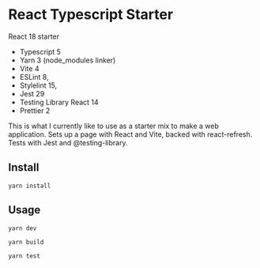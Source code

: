 # React Typescript Starter

React 18 starter
- Typescript 5
- Yarn 3 (node_modules linker)
- Vite 4
- ESLint 8,
- Stylelint 15,
- Jest 29
- Testing Library React 14
- Prettier 2

This is what I currently like to use as a starter mix to make a web application. Sets up a page with React and Vite, backed with react-refresh. Tests with Jest and @testing-library.

## Install

``` 
yarn install
```

## Usage

```
yarn dev
```

```
yarn build
```

```
yarn test
```


